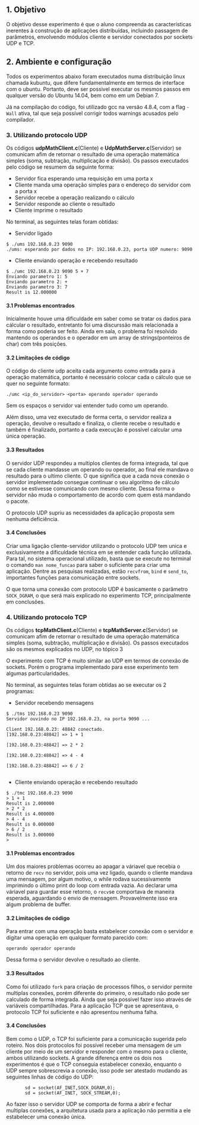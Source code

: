 ## 1. Objetivo
  O objetivo desse experimento é que o aluno compreenda as características
inerentes à construção de aplicações distribuídas, incluindo passagem de parâmetros,
envolvendo módulos cliente e servidor conectados por sockets UDP e TCP.

## 2. Ambiente e configuração
Todos os experimentos abaixo foram executados numa distribuição linux chamada kubuntu, que difere fundamentalmente em termos de interface com o ubuntu. Portanto, deve ser possivel executar os mesmos passos em qualquer versão do Ubuntu 14.04, bem como em um Debian 7.

Já na compilação do código, foi utilizado gcc na versão 4.8.4, com a flag `-Wall` ativa, tal que seja possível corrigir todos warnings acusados pelo compilador.


### 3. Utilizando protocolo UDP
Os códigos <b>udpMathClient.c</b>(Cliente) e <b>UdpMathServer.c</b>(Servidor) se comunicam afim de retornar o resultado de uma operação matemática simples (soma, subtração, multiplicação e divisão). Os passos executados pelo código se resumem da seguinte forma:

* Servidor fica esperando uma requisição em uma porta x
* Cliente manda uma operação simples para o endereço do servidor com a porta x
* Servidor recebe a operação realizando o cálculo
* Servidor responde ao cliente o resultado
* Cliente imprime o resultado

No terminal, as seguintes telas foram obtidas:

- Servidor ligado

```
$ ./ums 192.168.0.23 9090
./ums: esperando por dados no IP: 192.168.0.23, porta UDP numero: 9090
```

- Cliente enviando operação e recebendo resultado

```
$ ./umc 192.168.0.23 9090 5 + 7
Enviando parametro 1: 5
Enviando parametro 2: +
Enviando parametro 3: 7
Result is 12.000000
```

#### 3.1 Problemas encontrados
Inicialmente houve uma dificuldade em saber como se tratar os dados para cálcular o resultado, entretanto foi uma discurssão mais relacionada a forma como poderia ser feito. Ainda em sala, o problema foi resolvido mantendo os operandos e o operador em um array de strings(ponteiros de char) com três posições.

#### 3.2 Limitações de código
O código do cliente udp aceita cada argumento como entrada para a operação matemática, portanto é necessário colocar cada o cálculo que se quer no seguinte formato:

```
./umc <ip_do_servidor> <porta> operando operador operando
```

Sem os espaços o servidor vai entender tudo como um operando.

Além disso, uma vez executado de forma certa, o servidor realiza a operação, devolve o resultado e finaliza, o cliente recebe o resultado e também é finalizado, portanto a cada execução é possível calcular uma única operação.

#### 3.3 Resultados

O servidor UDP respondeu a multiplos clientes de forma integrada, tal que se cada cliente mandasse um operando ou operador, ao final ele mandava o resultado para o ultimo cliente. O que significa que a cada nova conexão o servidor implementado consegue continuar o seu algoritmo de cálculo como se estivesse comunicando com mesmo cliente. Dessa forma o servidor não muda o comportamento de acordo com quem está mandando o pacote.

O protocolo UDP supriu as necessidades da aplicação proposta sem nenhuma deficiência.

#### 3.4 Conclusões
Criar uma ligação cliente-servidor utilizando o protocolo UDP tem unica e exclusivamente a dificuldade técnica em se entender cada função utilizada. Para tal, no sistema operacional utilizado, basta que se execute no terminal o comando `man nome_funcao` para saber o suficiente para criar uma aplicação. Dentre as pesquisas realizadas, estão `recvfrom`, `bind` e `send_to`, importantes funções para comunicação entre sockets.

O que torna uma conexão com protocolo UDP é basicamente o parâmetro `SOCK_DGRAM`, o que será mais explicado no experimento TCP, principalmente em conclusões.

### 4. Utilizando protocolo TCP
Os códigos <b>tcpMathClient.c</b>(Cliente) e <b>tcpMathServer.c</b>(Servidor) se comunicam afim de retornar o resultado de uma operação matemática simples (soma, subtração, multiplicação e divisão). Os passos executados são os mesmos explicados no UDP, no tópico 3

O experimento com TCP é muito similar ao UDP em termos de conexão de sockets. Porém o programa implementado para esse experimento tem algumas particularidades.

No terminal, as seguintes telas foram obtidas ao se executar os 2 programas:

- Servidor recebendo mensagens

```
$ ./tms 192.168.0.23 9090
Servidor ouvindo no IP 192.168.0.23, na porta 9090 ...

Client 192.168.0.23: 48842 conectado.
[192.168.0.23:48842] => 1 + 1

[192.168.0.23:48842] => 2 * 2

[192.168.0.23:48842] => 4 - 4

[192.168.0.23:48842] => 6 / 2


```

- Cliente enviando operação e recebendo resultado

```
$ ./tmc 192.168.0.23 9090
> 1 + 1
Result is 2.000000
> 2 * 2
Result is 4.000000
> 4 - 4
Result is 0.000000
> 6 / 2
Result is 3.000000
>
```

#### 3.1 Problemas encontrados
Um dos maiores problemas ocorreu ao apagar a váriavel que recebia o retorno de `recv` no servidor, pois uma vez ligado, quando o cliente mandava uma mensagem, por algum motivo, o while rodava sucessivamente imprimindo o último print do loop com entrada vazia. Ao declarar uma váriavel para guardar esse retorno, o `recv`se comportava de maneira esperada, aguardando o envio de mensagem. Provavelmente isso era algum problema de buffer.

#### 3.2 Limitações de código
Para entrar com uma operação basta estabelecer conexão com o servidor e digitar uma operação em qualquer formato parecido com:

```
operando operador operando
```

Dessa forma o servidor devolve o resultado ao cliente.

#### 3.3 Resultados

Como foi utilizado `fork` para criação de processos filhos, o servidor permite multiplas conexões, porém diferente do primeiro, o resultado não pode ser calculado de forma integrada. Ainda que seja possivel fazer isso através de variáveis compartilhadas. Para a aplicação TCP que se apresentava, o protocolo TCP foi suficiente e não apresentou nenhuma falha.

#### 3.4 Conclusões
Bem como o UDP, o TCP foi suficiente para a comunicação sugerida pelo roteiro. Nos dois protocolos foi possível receber uma mensagem de um cliente por meio de um servidor e responder com o mesmo para o cliente, ambos utilizando sockets. A grande diferença entre os dois nos experimentos é que o TCP conseguia estabelecer conexão, enquanto o UDP sempre sobrescrevia a conexão, isso pode ser atestado mudando as seguintes linhas de código do UDP:

```
       sd = socket(AF_INET,SOCK_DGRAM,0);
       sd = socket(AF_INET, SOCK_STREAM,0);
```

Ao fazer isso o servidor UDP se comporta de forma a abrir e fechar multiplas conexões, a arquitetura usada para a aplicação não permitia a ele estabelecer uma conexão única.
